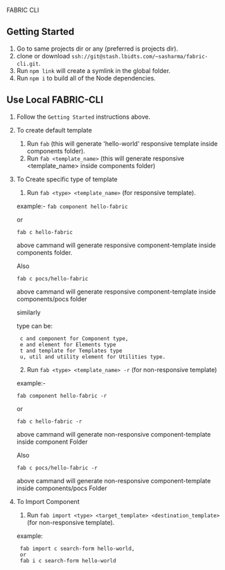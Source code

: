 FABRIC CLI

## Getting Started

1. Go to same projects dir or any (preferred is projects dir).
2. clone or download `ssh://git@stash.lbidts.com/~sasharma/fabric-cli.git`.
4. Run `npm link` will create a symlink in the global folder.
3. Run `npm i` to build all of the Node dependencies.

## Use Local FABRIC-CLI

1. Follow the `Getting Started` instructions above.
2. To create default template
	1. Run `fab` (this will generate 'hello-world' responsive template inside components folder).
	2. Run `fab <template_name>` (this will generate responsive <template_name> inside components folder)


3. To Create specific type of template
	1. Run `fab <type> <template_name>` (for responsive template).
	
	example:-
	`fab component hello-fabric`
	
	or
	
	`fab c hello-fabric`
	
	above cammand will generate responsive component-template inside components folder.
	
	Also 
	
	`fab c pocs/hello-fabric`
	
	above cammand will generate responsive component-template inside components/pocs folder

	similarly
	
	type can be:
	
		c and component for Component type,
		e and element for Elements type
		t and template for Templates type
   		u, util and utility element for Utilities type.


	2. Run `fab <type> <template_name> -r` (for non-responsive template)
	
	example:-
	
	`fab component hello-fabric -r`
	
	or
	
	`fab c hello-fabric -r`
	
	above cammand will generate non-responsive component-template inside component Folder

	Also 
	
	`fab c pocs/hello-fabric -r`
	
	above cammand will generate non-responsive component-template inside components/pocs Folder

3. To Import Component

	1. Run `fab import <type> <target_template> <destination_template>` (for non-responsive template).
	
	example:
	
		fab import c search-form hello-world,
		or
		fab i c search-form hello-world
	  

